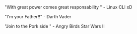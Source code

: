 "With great power comes great responsability " - Linux CLI xD

"I'm your Father!!" - Darth Vader

"Join to the Pork side " - Angry Birds Star Wars II
